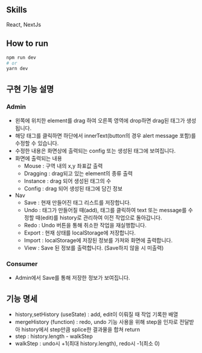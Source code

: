 ## Skills
React, NextJs

## How to run
```bash
npm run dev
# or
yarn dev
```

## 구현 기능 설명 
### Admin
* 왼쪽에 위치한 element를 drag 하여 오른쪽 영역에 drop하면 drag된 태그가 생성됩니다. 
* 해당 태그를 클릭하면 하단에서 innerText(button의 경우 alert message 포함)를 수정할 수 있습니다.
* 수정한 내용은 화면상에 출력되는 config 또는 생성된 태그에 보여집니다.
* 화면에 출력되는 내용
    * Mouse : 구역 내의 x,y 좌표값 출력
    * Dragging : drag되고 있는 element의 종류 출력
    * Instance : drag 되어 생성된 태그의 수
    * Config : drag 되어 생성된 태그에 담긴 정보
* Nav
    * Save : 현재 만들어진 태그 리스트를 저장합니다.
    * Undo : 태그가 만들어질 때(add), 태그를 클릭하여 text 또는 message를 수정할 때(edit)를 history로 관리하여 이전 작업으로 돌아갑니다.
    * Redo : Undo 버튼을 통해 취소한 작업을 재실행합니다.
    * Export : 현재 상태를 localStorage에 저장합니다.
    * Import : localStorage에 저장된 정보를 가져와 화면에 출력합니다.
    * View : Save 된 정보를 출력합니다. (Save하지 않을 시 미출력)

### Consumer
* Admin에서 Save를 통해 저장한 정보가 보여집니다.

## 기능 명세
* history,setHistory (useState) : add, edit이 이뤄질 때 작업 기록한 배열
* mergeHistory (function) : redo, undo 기능 사용을 위해 step을 인자로 전달받아 history에서 step만큼 splice한 결과물을 합쳐 return
* step : history.length - walkStep
* walkStep : undo시 +1(최대 history.length), redo시 -1(최소 0)
